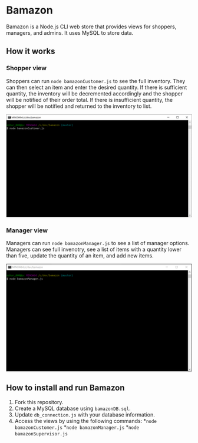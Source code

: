 # Bamazon

Bamazon is a Node.js CLI web store that provides views for shoppers, managers, and admins. It uses MySQL to store data. 

## How it works

### Shopper view

Shoppers can run `node bamazonCustomer.js` to see the full inventory. They can then select an item and enter the desired quantity. If there is sufficient quantity, the inventory will be decremented accordingly and the shopper will be notified of their order total. If there is insufficient quantity, the shopper will be notified and returned to the inventory to list. 

![Customer view](/README_media/customer.gif)

### Manager view

Managers can run `node bamazonManager.js` to see a list of manager options. Managers can see full invenotry, see a list of items with a quantity lower than five, update the quantity of an item, and add new items.

![Manager view](/README_media/manager.gif)

## How to install and run Bamazon

1. Fork this repository.
2. Create a MySQL database using `bamazonDB.sql`.
3. Update `db_connection.js` with your database information.
4. Access the views by using the following commands:
    *`node bamazonCustomer.js`
    *`node bamazonManager.js`
    *`node bamazonSupervisor.js`
